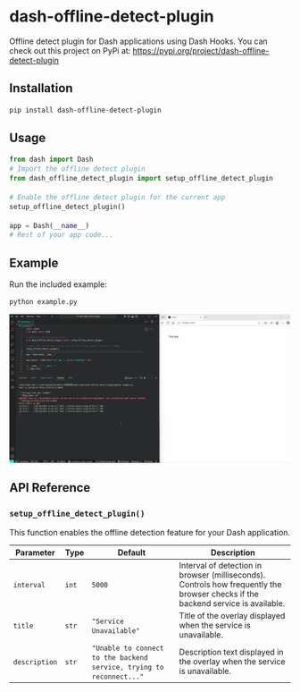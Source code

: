 # dash-offline-detect-plugin

Offline detect plugin for Dash applications using Dash Hooks. You can check out this project on PyPi at: https://pypi.org/project/dash-offline-detect-plugin

## Installation

```bash
pip install dash-offline-detect-plugin
```

## Usage

```python
from dash import Dash
# Import the offline detect plugin
from dash_offline_detect_plugin import setup_offline_detect_plugin

# Enable the offline detect plugin for the current app
setup_offline_detect_plugin()

app = Dash(__name__)
# Rest of your app code...
```

## Example

Run the included example:

```bash
python example.py
```

<center><img src="./images/demo.gif" /></center>

## API Reference

### `setup_offline_detect_plugin()`

This function enables the offline detection feature for your Dash application.

| Parameter     | Type  | Default                                                              | Description                                                                                                                      |
| ------------- | ----- | -------------------------------------------------------------------- | -------------------------------------------------------------------------------------------------------------------------------- |
| `interval`    | `int` | `5000`                                                               | Interval of detection in browser (milliseconds). Controls how frequently the browser checks if the backend service is available. |
| `title`       | `str` | `"Service Unavailable"`                                              | Title of the overlay displayed when the service is unavailable.                                                                  |
| `description` | `str` | `"Unable to connect to the backend service, trying to reconnect..."` | Description text displayed in the overlay when the service is unavailable.                                                       |
